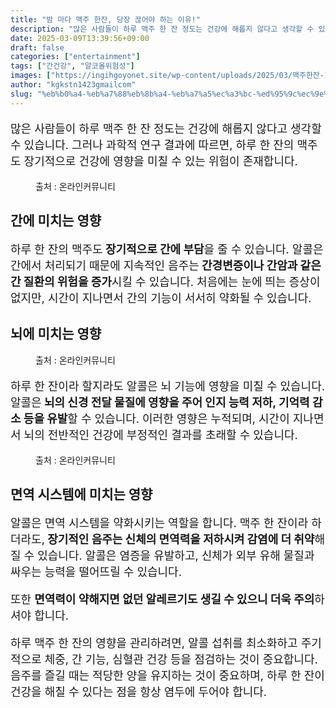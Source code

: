 ```yaml
---
title: "밤 마다 맥주 한잔, 당장 끊어야 하는 이유!"
description: "많은 사람들이 하루 맥주 한 잔 정도는 건강에 해롭지 않다고 생각할 수 있습니다. 그러나 과학적 연구 결과에 따르면, 하루 한 잔의 맥주도 장기적으로 건강에 영향을 미칠 수 있는 위험이 존재합니다."
date: 2025-03-09T13:39:56+09:00
draft: false
categories: ["entertainment"]
tags: ["간건강", "알코올위험성"]
images: ["https://ingihgoyonet.site/wp-content/uploads/2025/03/맥주한잔-1024x683.jpg", "https://ingihgoyonet.site/wp-content/uploads/2025/03/뇌건강-1024x683.jpg", "https://ingihgoyonet.site/wp-content/uploads/2025/03/맥주-1024x683.jpg"]
author: "kgkstn1423gmailcom"
slug: "%eb%b0%a4-%eb%a7%88%eb%8b%a4-%eb%a7%a5%ec%a3%bc-%ed%95%9c%ec%9e%94-%eb%8b%b9%ec%9e%a5-%eb%81%8a%ec%96%b4%ec%95%bc-%ed%95%98%eb%8a%94-%ec%9d%b4%ec%9c%a0"
---
```


<p style="font-size:18px">많은 사람들이 하루 맥주 한 잔 정도는 건강에 해롭지 않다고 생각할 수 있습니다. 그러나 과학적 연구 결과에 따르면, 하루 한 잔의 맥주도 장기적으로 건강에 영향을 미칠 수 있는 위험이 존재합니다.</p> <figure ><img src="https://ingihgoyonet.site/wp-content/uploads/2025/03/맥주한잔-1024x683.jpg" alt="" style="aspect-ratio:16/9;object-fit:cover"/><figcaption >출처 : 온라인커뮤니티</figcaption></figure> <h2 >간에 미치는 영향</h2> <p style="font-size:18px">하루 한 잔의 맥주도<strong> 장기적으로 간에 부담</strong>을 줄 수 있습니다. 알콜은 간에서 처리되기 때문에 지속적인 음주는<strong> 간경변증이나 간암과 같은 간 질환의 위험을 증가</strong>시킬 수 있습니다. 처음에는 눈에 띄는 증상이 없지만, 시간이 지나면서 간의 기능이 서서히 약화될 수 있습니다.</p> <h2 >뇌에 미치는 영향</h2> <figure ><img src="https://ingihgoyonet.site/wp-content/uploads/2025/03/뇌건강-1024x683.jpg" alt="" style="aspect-ratio:16/9;object-fit:cover"/><figcaption >출처 : 온라인커뮤니티</figcaption></figure> <p style="font-size:18px">하루 한 잔이라 할지라도 알콜은 뇌 기능에 영향을 미칠 수 있습니다. 알콜은<strong> 뇌의 신경 전달 물질에 영향을 주어 인지 능력 저하, 기억력 감소 등을 유발</strong>할 수 있습니다. 이러한 영향은 누적되며, 시간이 지나면서 뇌의 전반적인 건강에 부정적인 결과를 초래할 수 있습니다.</p> <figure ><img src="https://ingihgoyonet.site/wp-content/uploads/2025/03/맥주-1024x683.jpg" alt="" style="aspect-ratio:16/9;object-fit:cover"/><figcaption >출처 : 온라인커뮤니티</figcaption></figure> <h2 >면역 시스템에 미치는 영향</h2> <p style="font-size:18px">알콜은 면역 시스템을 약화시키는 역할을 합니다. 맥주 한 잔이라 하더라도,<strong> 장기적인 음주는 신체의 면역력을 저하시켜 감염에 더 취약</strong>해질 수 있습니다. 알콜은 염증을 유발하고, 신체가 외부 유해 물질과 싸우는 능력을 떨어뜨릴 수 있습니다.</p> <p style="font-size:18px">또한 <strong>면역력이 약해지면 없던 알레르기도 생길 수 있으니 더욱 주의</strong>하셔야 합니다.</p> <p style="font-size:18px">하루 맥주 한 잔의 영향을 관리하려면, 알콜 섭취를 최소화하고 주기적으로 체중, 간 기능, 심혈관 건강 등을 점검하는 것이 중요합니다. 음주를 즐길 때는 적당한 양을 유지하는 것이 중요하며, 하루 한 잔이 건강을 해칠 수 있다는 점을 항상 염두에 두어야 합니다.</p>
